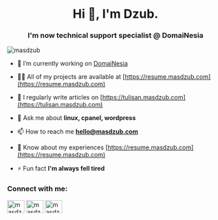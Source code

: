<h1 align="center">Hi 👋, I'm Dzub.</h1>
<h3 align="center">I'm now technical support specialist @ DomaiNesia</h3>

<p align="left"> <img src="https://komarev.com/ghpvc/?username=masdzub&label=Profile%20views&color=0e75b6&style=flat" alt="masdzub" /> </p>

- 🔭 I’m currently working on [DomaiNesia](https://domainesia.com/)

- 👨‍💻 All of my projects are available at [https://resume.masdzub.com](https://resume.masdzub.com)

- 📝 I regularly write articles on [https://tulisan.masdzub.com](https://tulisan.masdzub.com)

- 💬 Ask me about **linux, cpanel, wordpress**

- 📫 How to reach me **hello@masdzub.com**

- 📄 Know about my experiences [https://resume.masdzub.com](https://resume.masdzub.com)

- ⚡ Fun fact **I'm always fell tired**

<h3 align="left">Connect with me:</h3>
<p align="left">
<a href="https://linkedin.com/in/masdzub" target="blank"><img align="center" src="https://raw.githubusercontent.com/rahuldkjain/github-profile-readme-generator/master/src/images/icons/Social/linked-in-alt.svg" alt="masdzub" height="30" width="40" /></a>
<a href="https://fb.com/masdzub" target="blank"><img align="center" src="https://raw.githubusercontent.com/rahuldkjain/github-profile-readme-generator/master/src/images/icons/Social/facebook.svg" alt="masdzub" height="30" width="40" /></a>
<a href="https://instagram.com/masdzub" target="blank"><img align="center" src="https://raw.githubusercontent.com/rahuldkjain/github-profile-readme-generator/master/src/images/icons/Social/instagram.svg" alt="masdzub" height="30" width="40" /></a>
</p>
